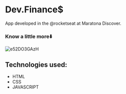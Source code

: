 # Dev.Finance$ 

App developed in the @rocketseat at Maratona Discover. 

### Know a little more⬇️

![e52DO3GAzH](https://user-images.githubusercontent.com/66398122/112077270-eb8aed00-8b5a-11eb-85d8-ba8991cae89d.gif)


## Technologies used: 

- HTML
- CSS 
- JAVASCRIPT 

